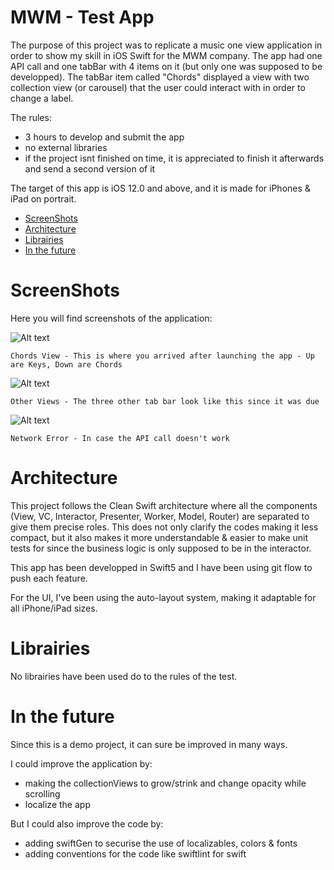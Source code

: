 MWM - Test App
================================
The purpose of this project was to replicate a music one view application in order to show my skill in iOS Swift for the MWM company. The app had one API call and one tabBar with 4 items on it (but only one was supposed to be developped). The tabBar item called "Chords" displayed a view with two collection view (or carousel) that the user could interact with in order to change a label.

The rules:
- 3 hours to develop and submit the app
- no external libraries
- if the project isnt finished on time, it is appreciated to finish it afterwards and send a second version of it

The target of this app is iOS 12.0 and above, and it is made for iPhones & iPad on portrait.

* [ScreenShots](#markdown-header-block-screenshots)
* [Architecture](#markdown-header-architecture)
* [Librairies](#markdown-header-librairies)
* [In the future](#markdown-header-in-the-future)

# ScreenShots

Here you will find screenshots of the application:

![Alt text](https://i.ibb.co/72NmRHM/Chords.png)

	Chords View - This is where you arrived after launching the app - Up are Keys, Down are Chords

![Alt text](https://i.ibb.co/t8snQCv/Work-in-progress.png)

	Other Views - The three other tab bar look like this since it was due

![Alt text](https://i.ibb.co/LN7DHpM/Network-Error.png)

	Network Error - In case the API call doesn't work

# Architecture

This project follows the Clean Swift architecture where all the components (View, VC, Interactor, Presenter, Worker, Model, Router) are separated to give them precise roles. This does not only clarify the codes making it less compact, but it also makes it more understandable & easier to make unit tests for since the business logic is only supposed to be in the interactor.

This app has been developped in Swift5 and I have been using git flow to push each feature.

For the UI, I've been using the auto-layout system, making it adaptable for all iPhone/iPad sizes.

# Librairies

No librairies have been used do to the rules of the test.

# In the future

Since this is a demo project, it can sure be improved in many ways.

I could improve the application by:

- making the collectionViews to grow/strink and change opacity while scrolling
- localize the app

But I could also improve the code by:

- adding swiftGen to securise the use of localizables, colors & fonts
- adding conventions for the code like swiftlint for swift
